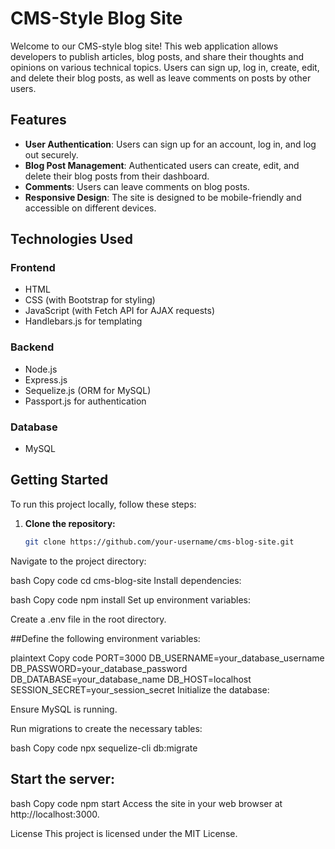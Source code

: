 # CMS-Style Blog Site

Welcome to our CMS-style blog site! This web application allows developers to publish articles, blog posts, and share their thoughts and opinions on various technical topics. Users can sign up, log in, create, edit, and delete their blog posts, as well as leave comments on posts by other users.

## Features

- **User Authentication**: Users can sign up for an account, log in, and log out securely.
- **Blog Post Management**: Authenticated users can create, edit, and delete their blog posts from their dashboard.
- **Comments**: Users can leave comments on blog posts.
- **Responsive Design**: The site is designed to be mobile-friendly and accessible on different devices.

## Technologies Used

### Frontend

- HTML
- CSS (with Bootstrap for styling)
- JavaScript (with Fetch API for AJAX requests)
- Handlebars.js for templating

### Backend

- Node.js
- Express.js
- Sequelize.js (ORM for MySQL)
- Passport.js for authentication

### Database

- MySQL

## Getting Started

To run this project locally, follow these steps:

1. **Clone the repository:**

   ```bash
   git clone https://github.com/your-username/cms-blog-site.git
Navigate to the project directory:

bash
Copy code
cd cms-blog-site
Install dependencies:

bash
Copy code
npm install
Set up environment variables:

Create a .env file in the root directory.

##Define the following environment variables:

plaintext
Copy code
PORT=3000
DB_USERNAME=your_database_username
DB_PASSWORD=your_database_password
DB_DATABASE=your_database_name
DB_HOST=localhost
SESSION_SECRET=your_session_secret
Initialize the database:

Ensure MySQL is running.

Run migrations to create the necessary tables:

bash
Copy code
npx sequelize-cli db:migrate

## Start the server:

bash
Copy code
npm start
Access the site in your web browser at http://localhost:3000.

License
This project is licensed under the MIT License.

